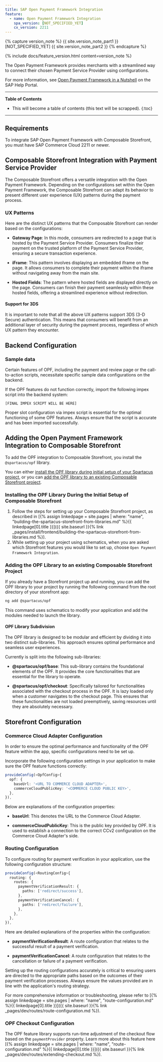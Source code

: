 ```yaml
---
title: SAP Open Payment Framework Integration
feature:
  - name: Open Payment Framework Integration
    spa_version: [NOT_SPECIFIED_YET]
    cx_version: 2211
---
```


{% capture version_note %}
{{ site.version_note_part1 }} [NOT_SPECIFIED_YET] {{ site.version_note_part2 }}
{% endcapture %}

{% include docs/feature_version.html content=version_note %}

The Open Payment Framework provides merchants with a streamlined way to connect their chosen Payment Service Provider using configurations.

For more information, see [Open Payment Framework in a Nutshell](https://help.sap.com/docs/SAP_UPSCALE_COMMERCE/0160c41e0de84b218d05bc1185213d1d/5efc3463b4504d27bb9c4fbbb95a4ccc.html?locale=en-US#open-payment-framework-in-a-nutshell) on the SAP Help Portal.

---

**Table of Contents**

- This will become a table of contents (this text will be scrapped).
  {:toc}

---

## Requirements

To integrate SAP Open Payment Framework with Composable Storefront, you must have SAP Commerce Cloud 2211 or newer.

## Composable Storefront Integration with Payment Service Provider

The Composable Storefront offers a versatile integration with the Open Payment Framework. Depending on the configurations set within the Open Payment Framework, the Composable Storefront can adapt its behavior to present different user experience (UX) patterns during the payment process.

### UX Patterns

Here are the distinct UX patterns that the Composable Storefront can render based on the configurations:

- **Gateway Page**: In this mode, consumers are redirected to a page that is hosted by the Payment Service Provider. Consumers finalize their payment on the trusted platform of the Payment Service Provider, ensuring a secure transaction experience.

- **iFrame**: This pattern involves displaying an embedded iframe on the page.
  It allows consumers to complete their payment within the iframe without navigating away from the main site.

- **Hosted Fields**: The pattern where hosted fields are displayed directly on the page. Consumers can finish their payment seamlessly within these hosted fields, offering a streamlined experience without redirection.

#### Support for 3DS

It is important to note that all the above UX patterns support 3DS (3-D Secure) authentication. This means that consumers will benefit from an additional layer of security during the payment process, regardless of which UX pattern they encounter.

## Backend Configuration

### Sample data

Certain features of OPF, including the payment and review page or the call-to-action scripts, necessitate specific sample data configurations on the backend.

If the OPF features do not function correctly, import the following impex script into the backend system:

```
[FINAL IMPEX SCRIPT WILL BE HERE]
```

Proper slot configuration via impex script is essential for the optimal functioning of some OPF features. Always ensure that the script is accurate and has been imported successfully.

## Adding the Open Payment Framework Integration to Composable Storefront

To add the OPF integration to Composable Storefront, you install the `@spartacus/opf` library.

You can either [install the OPF library during initial setup of your Spartacus project](#installing-the-opf-library-during-the-initial-setup-of-composable-storefront), or you can [add the OPF library to an existing Composable Storefront project](#adding-the-opf-library-to-an-existing-composable-storefront-project).

### Installing the OPF Library During the Initial Setup of Composable Storefront

1. Follow the steps for setting up your Composable Storefront project, as described in [{% assign linkedpage = site.pages | where: "name", "building-the-spartacus-storefront-from-libraries.md" %}{{ linkedpage[0].title }}]({{ site.baseurl }}{% link _pages/install/frontend/building-the-spartacus-storefront-from-libraries.md %}).
1. While setting up your project using schematics, when you are asked which Storefront features you would like to set up, choose `Open Payment Framework Integration`.

### Adding the OPF Library to an existing Composable Storefront Project

If you already have a Storefront project up and running, you can add the OPF library to your project by running the following command from the root directory of your storefront app:

```bash
ng add @spartacus/opf
```

This command uses schematics to modify your application and add the modules needed to launch the library.

#### OPF Library Subdivision

The OPF library is designed to be modular and efficient by dividing it into two distinct sub-libraries. This approach ensures optimal performance and seamless user experiences.

Currently is split into the following sub-libraries:

- **@spartacus/opf/base**: This sub-library contains the foundational elements of the OPF. It provides the core functionalities that are essential for the library to operate.

- **@spartacus/opf/checkout**: Specifically tailored for functionalities associated with the checkout process in the OPF. It is lazy loaded only when a customer navigates to the checkout page. This ensures that these functionalities are not loaded preemptively, saving resources until they are absolutely necessary.

## Storefront Configuration

### Commerce Cloud Adapter Configuration

In order to ensure the optimal performance and functionality of the OPF feature within the app, specific configurations need to be set up.

Incorporate the following configuration settings in your application to make sure the OPF feature functions correctly:

```ts
provideConfig(<OpfConfig>{
  opf: {
    baseUrl: '<URL TO COMMERCE CLOUD ADAPTER>',
    commerceCloudPublicKey: '<COMMERCE CLOUD PUBLIC KEY>',
  },
}),
```

Below are explanations of the configuration properties:

- **baseUrl**: This denotes the URL to the Commerce Cloud Adapter.

- **commerceCloudPublicKey**: This is the public key provided by OPF. It is used to establish a connection to the correct CCv2 configuration on the Commerce Cloud Adapter's side.

### Routing Configuration

To configure routing for payment verification in your application, use the following configuration structure:

```ts
provideConfig(<RoutingConfig>{
  routing: {
    routes: {
      paymentVerificationResult: {
        paths: ['redirect/success'],
      },
      paymentVerificationCancel: {
        paths: ['redirect/failure'],
      },
    },
  },
}),
```

Here are detailed explanations of the properties within the configuration:

- **paymentVerificationResult**: A route configuration that relates to the successful result of a payment verification.

- **paymentVerificationCancel**: A route configuration that relates to the cancellation or failure of a payment verification.

Setting up the routing configurations accurately is critical to ensuring users are directed to the appropriate paths based on the outcomes of their payment verification processes. Always ensure the values provided are in line with the application's routing strategy.

For more comprehensive information or troubleshooting, please refer to [{% assign linkedpage = site.pages | where: "name", "route-configuration.md" %}{{ linkedpage[0].title }}]({{ site.baseurl }}{% link _pages/dev/routes/route-configuration.md %}).

### OPF Checkout Configuration

The OPF feature library supports run-time adjustment of the checkout flow based on the `paymentProvider` property. Learn more about this feature here [{% assign linkedpage = site.pages | where: "name", "route-configuration.md" %}{{ linkedpage[0].title }}]({{ site.baseurl }}{% link _pages/dev/routes/extending-checkout.md %}).
